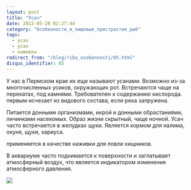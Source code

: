 ```yaml
---
layout: post
title: "Усач"
date: 2012-05-28 02:27:44
category: "Особенности_и_пищевые_пристрастия_рыб"
tags:
  - усач
  - усан
  - наживка
redirect_from: "/blog/riba_osobennosti/85.html"
disqus_identifier: 85
---
```

У нас в Пермском крае их еще называют усанами. Возможно из-за
многочисленных усиков, окружающих рот. Встречаются чаще на перекатах,
под камнями. Требователен к содержанию кислорода. первым исчезает из
видового состава, если река запружена.

Питается донными организмами, икрой и донными обрастаниями, личинками
насекомых. Образ жизни скрытный, чаще ночной. Усач часто встречается в
желудках щуки. Является кормом для налима, окуня, щуки, хариуса.

применяется в качестве наживки для ловли хищников.

В аквариуме часто поднимается к поверхности и заглатывает атмосферный
воздух, что является индикатором изменения атмосферного давления.

![](http://fishingguru.ru/uploads/images/00/00/01/2012/08/05/e4d06f.jpg)
